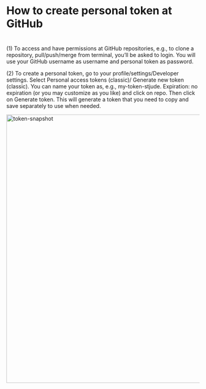 # ##############################################################################
# How to create personal token at GitHub #######################################
# ##############################################################################

(1)	To access and have permissions at GitHub repositories, e.g., to clone a repository, pull/push/merge from terminal, you’ll be asked to login. You will use your GitHub username as username and personal token as password.

(2) To create a personal token, go to your profile/settings/Developer settings. Select Personal access tokens (classic)/ Generate new token (classic). You can name your token as, e.g., my-token-stjude. Expiration: no expiration (or you may customize as you like) and click on repo. Then click on Generate token. This will generate a token that you need to copy and save separately to use when needed.

<img width="700" alt="token-snapshot" src="https://github.com/user-attachments/assets/180b1e5d-afd6-44a3-8886-e22894f33c3e">
